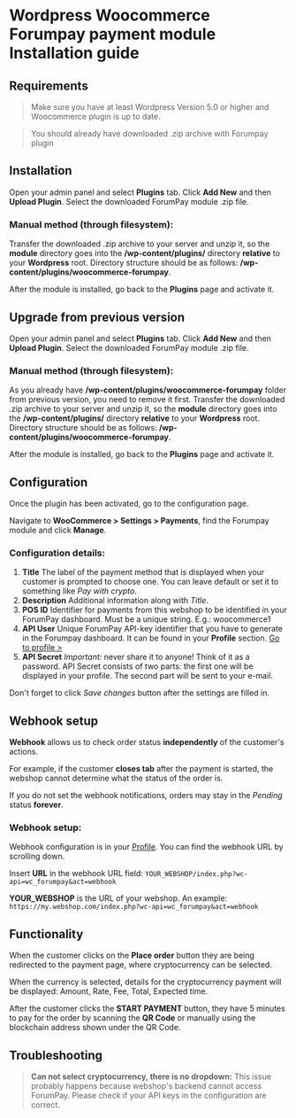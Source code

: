 # Wordpress Woocommerce Forumpay payment module <br> Installation guide

## Requirements

> Make sure you have at least Wordpress Version 5.0 or higher and Woocommerce plugin is up to date.

> You should already have downloaded .zip archive with Forumpay plugin

## Installation

Open your admin panel and select **Plugins** tab. Click **Add New** and then **Upload Plugin**.
Select the downloaded ForumPay module .zip file.

### Manual method (through filesystem):

Transfer the downloaded .zip archive to your server and unzip it, so the **module** directory goes into the **/wp-content/plugins/** directory **relative** to your **Wordpress** root.
Directory structure should be as follows: **/wp-content/plugins/woocommerce-forumpay**.

After the module is installed, go back to the **Plugins** page and activate it.

## Upgrade from previous version

Open your admin panel and select **Plugins** tab. Click **Add New** and then **Upload Plugin**.
Select the downloaded ForumPay module .zip file.

### Manual method (through filesystem):
As you already have **/wp-content/plugins/woocommerce-forumpay** folder from previous version, you need to remove it first.
Transfer the downloaded .zip archive to your server and unzip it, so the **module** directory goes into the **/wp-content/plugins/** directory **relative** to your **Wordpress** root.
Directory structure should be as follows: **/wp-content/plugins/woocommerce-forumpay**.

After the module is installed, go back to the **Plugins** page and activate it.

## Configuration

Once the plugin has been activated, go to the configuration page.

Navigate to **WooCommerce > Settings > Payments**, find the Forumpay module and click **Manage**.

### Configuration details:

1. **Title**
   The label of the payment method that is displayed when your customer is prompted to choose one.
   You can leave default or set it to something like *Pay with crypto*.
2. **Description**
   Additional information along with *Title*.
3. **POS ID**
   Identifier for payments from this webshop to be identified in your ForumPay dashboard.
   Must be a unique string. E.g.: woocommerce1
4. **API User**
   Unique ForumPay API-key identifier that you have to generate in the Forumpay dashboard.
   It can be found in your **Profile** section.
   [Go to profile >](https://dashboard.forumpay.com/pay/userPaymentGateway.api_settings)
5. **API Secret**
   *Important:* never share it to anyone!
   Think of it as a password.
   API Secret consists of two parts: the first one will be displayed in your profile.
   The second part will be sent to your e-mail.

Don't forget to click *Save changes* button after the settings are filled in.

## Webhook setup

**Webhook** allows us to check order status **independently** of the customer's actions.

For example, if the customer **closes tab** after the payment is started, the webshop cannot determine what the status of the order is.

If you do not set the webhook notifications, orders may stay in the *Pending* status **forever**.

### Webhook setup:

Webhook configuration is in your [Profile](https://dashboard.forumpay.com/pay/userPaymentGateway.api_settings#webhook_notifications). You can find the webhook URL by scrolling down.

Insert **URL** in the webhook URL field:
`YOUR_WEBSHOP/index.php?wc-api=wc_forumpay&act=webhook`

**YOUR_WEBSHOP** is the URL of your webshop. An example:
`https://my.webshop.com/index.php?wc-api=wc_forumpay&act=webhook`

## Functionality

When the customer clicks on the **Place order** button they are being redirected to the payment page, where cryptocurrency can be selected.

When the currency is selected, details for the cryptocurrency payment will be displayed: Amount, Rate, Fee, Total, Expected time.

After the customer clicks the **START PAYMENT** button, they have 5 minutes to pay for the order by scanning the **QR Code** or manually using the blockchain address shown under the QR Code.

## Troubleshooting

> **Can not select cryptocurrency, there is no dropdown:**
This issue probably happens because webshop's backend cannot access ForumPay.
Please check if your API keys in the configuration are correct.
